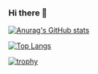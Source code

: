 ### Hi there 👋

<!--
**yuanheci/yuanheci** is a ✨ _special_ ✨ repository because its `README.md` (this file) appears on your GitHub profile.

Here are some ideas to get you started:

- 🔭 I’m currently working on ...
- 🌱 I’m currently learning ...
- 👯 I’m looking to collaborate on ...
- 🤔 I’m looking for help with ...
- 💬 Ask me about ...
- 📫 How to reach me: ...
- 😄 Pronouns: ...
- ⚡ Fun fact: ...
-->

[![Anurag's GitHub stats](https://github-readme-stats.vercel.app/api?username=yuanheci)](https://github.com/anuraghazra/github-readme-stats)

[![Top Langs](https://github-readme-stats.vercel.app/api/top-langs/?username=yuanheci&layout=compact)](https://github.com/anuraghazra/github-readme-stats)

[![trophy](https://github-profile-trophy.vercel.app/?username=yuanheci)](https://github.com/ryo-ma/github-profile-trophy)
